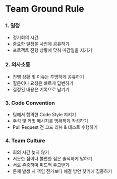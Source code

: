 # Team Ground Rule
### 1. 일정 
- 정기회의 시간: 
- 중요한 일정을 사전에 공유하기
- 프로젝트 진행 상황에 맞춰 마감일을 지키기 

### 2. 의사소통 
- 진행 상황 및 이슈는 투명하게 공유하기
- 질문이나 요청은 빠르게 답변하기 
- 결정된 내용은 기록으로 남기기 

### 3. Code Convention
- 팀에서 합의한 Code Style 지키기 
- 주석 및 커밋 메시지를 명확하게 작성하기 
- Pull Request 전 코드 리뷰 & 테스트 수행하기 

### 4. Team Culture
- 회의 시간 늦지 않기
- 서운한 점이나 불편한 점은 솔직하게 말하기
- 서로 존중하며 피드백 주고받기 
- 문제 발생 시 책임 전가보다 해결 방안 찾기에 집중하기 
